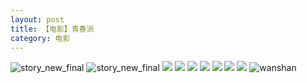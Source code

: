 ```yaml
---
layout: post
title: 【电影】青春派
category: 电影
---
```

![story_new_final](http://rab41f8zg.hd-bkt.clouddn.com/img/story_new_final_0322.png)
![story_new_final](http://rab41f8zg.hd-bkt.clouddn.com/img/love-top-220325-2.png)
![](http://rab41f8zg.hd-bkt.clouddn.com/img/youth-pai-220325-1.png)
![](http://rab41f8zg.hd-bkt.clouddn.com/img/youth-pai-220325-2.png)
![](http://rab41f8zg.hd-bkt.clouddn.com/img/youth-pai-220325-3.png)
![](http://rab41f8zg.hd-bkt.clouddn.com/img/youth-pai-220325-4.png)
![](http://rab41f8zg.hd-bkt.clouddn.com/img/youth-pai-220325-5.png)
![](http://rab41f8zg.hd-bkt.clouddn.com/img/youth-pai-220325-6.png)
![](http://rab41f8zg.hd-bkt.clouddn.com/img/youth-pai-220325-7.JPG)
![wanshan](http://rab41f8zg.hd-bkt.clouddn.com/img/wanshan.png)